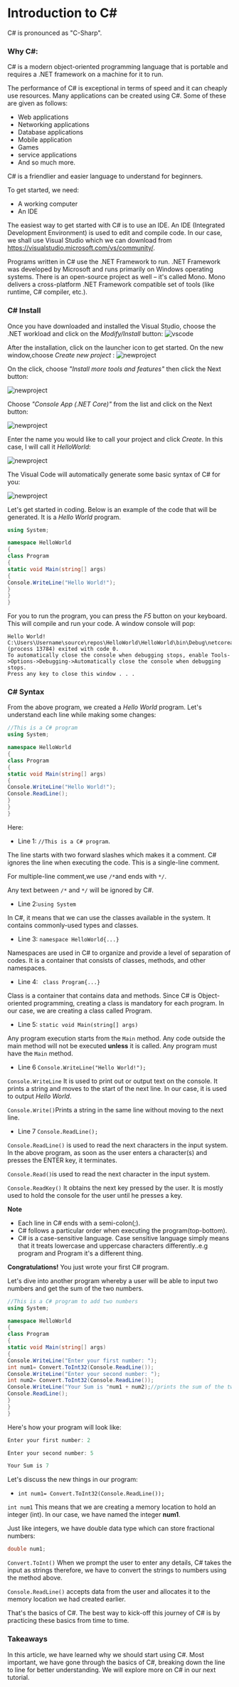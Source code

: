 # Introduction to C#
C# is pronounced as "C-Sharp".
### Why C#:
C# is a modern object-oriented programming language that is portable and requires a .NET framework on a machine for it to run.

The performance of C# is exceptional in terms of speed and it can cheaply use resources.
Many applications can be created using C#. Some of these are given as follows:

- Web applications
- Networking applications
- Database applications
- Mobile application
- Games
- service applications 
- And so much more.


C# is a friendlier and easier language to understand for beginners.

To get started, we need:
- A working computer
- An IDE

The easiest way to get started with C# is to use an IDE. An IDE (Integrated Development Environment) is used to edit and compile code.
In our case, we shall use Visual Studio which we can download from https://visualstudio.microsoft.com/vs/community/.

Programs written in C# use the .NET Framework to run.
.NET Framework was developed by Microsoft and runs primarily on Windows operating systems. There is an open-source project as well – it's called Mono. Mono delivers a cross-platform .NET Framework compatible set of tools (like runtime, C# compiler, etc.).

### C# Install
Once you have downloaded and installed the Visual Studio, choose the .NET workload and click on the *Modify/Install* button:
![vscode](netframework.png)

After the installation, click on the launcher icon to get started.
On the new window,choose *Create new project* :
![newproject](vs1.png)

On the click, choose *"Install more tools and features"* then click the Next button:

![newproject](Newproject2.png)

Choose *"Console App (.NET Core)"* from the list and click on the Next button:

![newproject](Consoleapp.png)

Enter the name you would like to call your project and click *Create*. In this case, I will call it *HelloWorld*:

![newproject](projectname.png)

The Visual Code will automatically generate some basic syntax of C# for you:

![newproject](Program.png)

Let's get started in coding.
Below is an example of the code that will be generated. It is a *Hello World* program.
```C#
using System;

namespace HelloWorld
{
class Program
{
static void Main(string[] args)
{
Console.WriteLine("Hello World!");
}
}
}
```

For you to run the program, you can press the *F5* button on your keyboard.
This will compile and run your code. A window console will pop:

```
Hello World!
C:\Users\Username\source\repos\HelloWorld\HelloWorld\bin\Debug\netcoreapp3.0\HelloWorld.exe (process 13784) exited with code 0.
To automatically close the console when debugging stops, enable Tools->Options->Debugging->Automatically close the console when debugging stops.
Press any key to close this window . . .
```

### C# Syntax

From the above program, we created a *Hello World* program. Let's understand each line while making some changes:

```C#
//This is a C# program
using System;

namespace HelloWorld
{
class Program
{
static void Main(string[] args)
{
Console.WriteLine("Hello World!");
Console.ReadLine();
}
}
}
```
Here:

- Line 1: ```//This is a C# program```. 

The line starts with two forward slashes which makes it a comment. C# ignores the line when executing the code.
This is a single-line comment.

For multiple-line comment,we use ``` /* ```and ends with ```*/```.

Any text between ```/*``` and ```*/``` will be ignored by C#.

- Line 2:```using System```

In C#, it means that we can use the classes available in the system. It contains commonly-used types and classes.


- Line 3: ```namespace HelloWorld{...}``` 

Namespaces are used in C# to organize and provide a level of separation of codes. It is a container that consists of classes, methods, and other namespaces.

- Line 4: ``` class Program{...}```

Class is a container that contains data and methods. 
Since C# is Object-oriented programming, creating a class is mandatory for each program. In our case, we are creating a class called Program.

- Line 5: ```static void Main(string[] args)```

Any program execution starts from the ```Main``` method.
Any code outside the main method will not be executed **unless** it is called.
Any program must have the ```Main``` method.

- Line 6 ```Console.WriteLine("Hello World!");```

```Console.WriteLine``` It is used to print out or output text on the console.
It prints a string and moves to the start of the next line.
In our case, it is used to output *Hello World*.

```Console.Write()```Prints a string in the same line without moving to the next line.

- Line 7 ```Console.ReadLine();```

```Console.ReadLine()``` is used to read the next characters in the input system.
In the above program, as soon as the user enters a character(s) and presses the ENTER key, it terminates.

```Console.Read()```is used to read the next character in the input system.

```Console.ReadKey()``` It obtains the next key pressed by the user. It is mostly used to hold the console for the user until he presses a key.

**Note**
- Each line in C# ends with a semi-colon(;).
- C# follows a particular order when executing the program(top-bottom).
- C# is a case-sensitive language. Case sensitive language simply means that it treats lowercase and uppercase characters differently..e.g program and Program it's a different thing.



**Congratulations!** You just wrote your first C# program.

Let's dive into another program whereby a user will be able to input two numbers and get the sum of the two numbers.

```C#
//This is a C# program to add two numbers
using System;

namespace HelloWorld
{
class Program
{
static void Main(string[] args)
{
Console.WriteLine("Enter your first number: ");
int num1= Convert.ToInt32(Console.ReadLine());
Console.WriteLine("Enter your second number: ");
int num2= Convert.ToInt32(Console.ReadLine());
Console.WriteLine("Your Sum is "num1 + num2);//prints the sum of the two numbers 
Console.ReadLine();
}
}
}

```

Here's how your program will look like:

```C
Enter your first number: 2

Enter your second number: 5

Your Sum is 7
```

Let's discuss the new things in our program:

- ```int num1= Convert.ToInt32(Console.ReadLine());```

```int num1``` This means that we are creating a memory location to hold an integer (int). In our case, we have named the integer **num1**. 

Just like integers, we have double data type which can store fractional numbers:
```C
double num1;
```

```Convert.ToInt()```
When we prompt the user to enter any details, C# takes the input as strings therefore, we have to convert the strings to numbers using the method above. 

```Console.ReadLine()``` accepts data from the user and allocates it to the memory location we had created earlier.

That's the basics of C#. The best way to kick-off this journey of C# is by practicing these basics from time to time.

### Takeaways
In this article, we have learned why we should start using C#. Most important, we have gone through the basics of C#, breaking down the line to line for better understanding. We will explore more on C# in our next tutorial.







